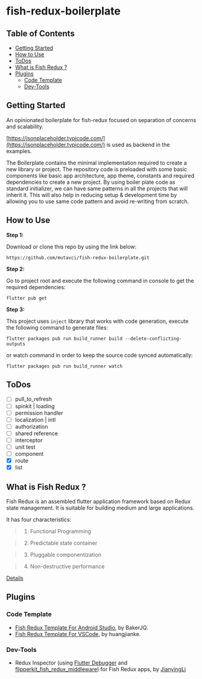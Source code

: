 # fish-redux-boilerplate

## **Table of Contents**

* [Getting Started](#getting-started)
* [How to Use](#how-to-use)
* [ToDos](#todos)
* [What is Fish Redux ?](#what-is-fish-redux-)
* [Plugins](#plugins)
  * [Code Template](#code-template)
  * [Dev-Tools](#dev-tools)


## Getting Started

An opinionated boilerplate for fish-redux focused on separation of concerns and scalability.

[https://jsonplaceholder.typicode.com/](https://jsonplaceholder.typicode.com/) is used as backend in the examples.

The Boilerplate contains the minimal implementation required to create a new library or project. The repository code is preloaded with some basic components like basic app architecture, app theme, constants and required dependencies to create a new project. By using boiler plate code as standard initializer, we can have same patterns in all the projects that will inherit it. This will also help in reducing setup & development time by allowing you to use same code pattern and avoid re-writing from scratch.

## How to Use

**Step 1:**

Download or clone this repo by using the link below:

```
https://github.com/mutavci/fish-redux-boilerplate.git
```

**Step 2:**

Go to project root and execute the following command in console to get the required dependencies:

```
flutter pub get 
```

**Step 3:**

This project uses `inject` library that works with code generation, execute the following command to generate files:

```
flutter packages pub run build_runner build --delete-conflicting-outputs
```

or watch command in order to keep the source code synced automatically:

```
flutter packages pub run build_runner watch
```

## ToDos

- [ ] pull_to_refresh
- [ ] spinkit | loading
- [ ] permission handler
- [ ] localization |  intl
- [ ] authorization
- [ ] shared reference
- [ ] interceptor
- [ ] unit test
- [ ] component
- [X] route
- [x] list

## What is Fish Redux ?

Fish Redux is an assembled flutter application framework based on Redux state management.
It is suitable for building medium and large applications.

It has four characteristics:

> 1. Functional Programming

> 2. Predictable state container

> 3. Pluggable componentization

> 4. Non-destructive performance

[Details](https://github.com/alibaba/fish-redux/blob/master/doc/README.md)

## Plugins

### Code Template

-   [Fish Redux Template For Android Studio](https://github.com/BakerJQ/FishReduxTemplateForAS), by BakerJQ.
-   [Fish Redux Template For VSCode](https://github.com/huangjianke/fish-redux-template), by huangjianke.

### Dev-Tools

-   Redux Inspector (using [Flutter Debugger](https://github.com/blankapp/flutter-debugger) and [flipperkit_fish_redux_middleware](https://pub.dartlang.org/packages/flipperkit_fish_redux_middleware)) for Fish Redux apps, by [JianyingLi](https://github.com/lijy91)